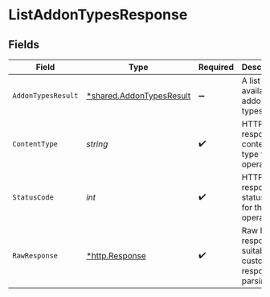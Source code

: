 # ListAddonTypesResponse


## Fields

| Field                                                                      | Type                                                                       | Required                                                                   | Description                                                                |
| -------------------------------------------------------------------------- | -------------------------------------------------------------------------- | -------------------------------------------------------------------------- | -------------------------------------------------------------------------- |
| `AddonTypesResult`                                                         | [*shared.AddonTypesResult](../../../pkg/models/shared/addontypesresult.md) | :heavy_minus_sign:                                                         | A list of the available addon types.                                       |
| `ContentType`                                                              | *string*                                                                   | :heavy_check_mark:                                                         | HTTP response content type for this operation                              |
| `StatusCode`                                                               | *int*                                                                      | :heavy_check_mark:                                                         | HTTP response status code for this operation                               |
| `RawResponse`                                                              | [*http.Response](https://pkg.go.dev/net/http#Response)                     | :heavy_check_mark:                                                         | Raw HTTP response; suitable for custom response parsing                    |